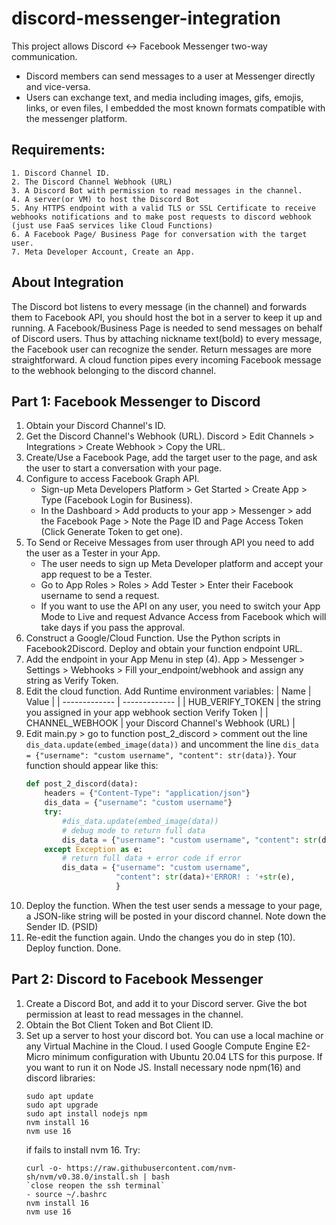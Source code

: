 # discord-messenger-integration

This project allows Discord <-> Facebook Messenger two-way communication.
- Discord members can send messages to a user at Messenger directly and vice-versa.
- Users can exchange text, and media including images, gifs, emojis, links, or even files, I embedded the most known formats compatible with the messenger platform.

## Requirements:
    1. Discord Channel ID.
    2. The Discord Channel Webhook (URL)
    3. A Discord Bot with permission to read messages in the channel.
    4. A server(or VM) to host the Discord Bot
    5. Any HTTPS endpoint with a valid TLS or SSL Certificate to receive webhooks notifications and to make post requests to discord webhook (just use FaaS services like Cloud Functions)
    6. A Facebook Page/ Business Page for conversation with the target user.
    7. Meta Developer Account, Create an App.

## About Integration
The Discord bot listens to every message (in the channel) and forwards them to Facebook API, you should host the bot in a server to keep it up and running.
A Facebook/Business Page is needed to send messages on behalf of Discord users. Thus by attaching nickname text(bold) to every message, the Facebook user can recognize the sender.
Return messages are more straightforward. A cloud function pipes every incoming Facebook message to the webhook belonging to the discord channel.

## Part 1: Facebook Messenger to Discord
1. Obtain your Discord Channel's ID.
2. Get the Discord Channel's Webhook (URL). Discord > Edit Channels > Integrations > Create Webhook > Copy the URL.
3. Create/Use a Facebook Page, add the target user to the page, and ask the user to start a conversation with your page.
4. Configure to access Facebook Graph API.
    - Sign-up Meta Developers Platform > Get Started > Create App > Type (Facebook Login for Business).
    - In the Dashboard > Add products to your app > Messenger > add the Facebook Page > Note the Page ID and Page Access Token (Click Generate Token to get one).
6. To Send or Receive Messages from user through API you need to add the user as a Tester in your App.
    - The user needs to sign up Meta Developer platform and accept your app request to be a Tester.
    - Go to App Roles > Roles > Add Tester > Enter their Facebook username to send a request.
    - If you want to use the API on any user, you need to switch your App Mode to Live and request Advance Access from Facebook which will take days if you pass the approval.
7. Construct a Google/Cloud Function. Use the Python scripts in Facebook2Discord. Deploy and obtain your function endpoint URL.
8. Add the endpoint in your App Menu in step (4). App > Messenger > Settings > Webhooks > Fill your_endpoint/webhook and assign any string as Verify Token.
9. Edit the cloud function. Add Runtime environment variables:
    | Name  | Value |
    | ------------- | ------------- |
    | HUB_VERIFY_TOKEN  | the string you assigned in your app webhook section Verify Token  |
    | CHANNEL_WEBHOOK  | your Discord Channel's Webhook (URL) |
10. Edit main.py > go to function post_2_discord > comment out the line `dis_data.update(embed_image(data))` and uncomment the line `dis_data = {"username": "custom username", "content": str(data)}`. Your function should appear like this:
    ```python
    def post_2_discord(data):
        headers = {"Content-Type": "application/json"}
        dis_data = {"username": "custom username"}
        try:
            #dis_data.update(embed_image(data))
            # debug mode to return full data
            dis_data = {"username": "custom username", "content": str(data)}
        except Exception as e:
            # return full data + error code if error
            dis_data = {"username": "custom username",
                        "content": str(data)+'ERROR! : '+str(e),
                        }
    ```
11. Deploy the function. When the test user sends a message to your page, a JSON-like string will be posted in your discord channel. Note down the Sender ID. (PSID)
12. Re-edit the function again. Undo the changes you do in step (10). Deploy function. Done.


## Part 2: Discord to Facebook Messenger
1. Create a Discord Bot, and add it to your Discord server. Give the bot permission at least to read messages in the channel.
2. Obtain the Bot Client Token and Bot Client ID.
3. Set up a server to host your discord bot. You can use a local machine or any Virtual Machine in the Cloud. I used Google Compute Engine E2-Micro minimum configuration with Ubuntu 20.04 LTS for this purpose. If you want to run it on Node JS. Install necessary node npm(16) and discord libraries:
    ```
    sudo apt update
    sudo apt upgrade
    sudo apt install nodejs npm
    nvm install 16
    nvm use 16
    ```
    if fails to install nvm 16. Try:
    ```
    curl -o- https://raw.githubusercontent.com/nvm-sh/nvm/v0.38.0/install.sh | bash
    `close reopen the ssh terminal`
    - source ~/.bashrc
    nvm install 16
    nvm use 16
    ```
